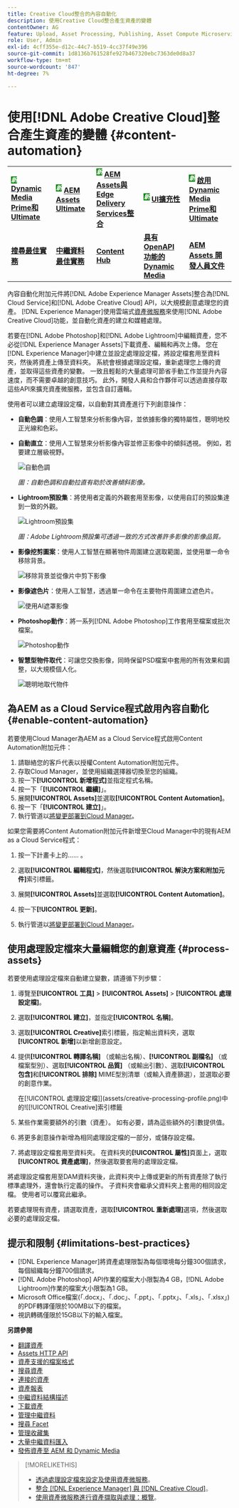 ```yaml
---
title: Creative Cloud整合的內容自動化
description: 使用Creative Cloud整合產生資產的變體
contentOwner: AG
feature: Upload, Asset Processing, Publishing, Asset Compute Microservices
role: User, Admin
exl-id: 4cff355e-d12c-44c7-b519-4cc37f49e396
source-git-commit: 1d8136b761528fe927b467320ebc7363de0d8a37
workflow-type: tm+mt
source-wordcount: '847'
ht-degree: 7%

---
```


# 使用[!DNL Adobe Creative Cloud]整合產生資產的變體 {#content-automation}

<table>
    <tr>
        <td>
            <sup style= "background-color:#008000; color:#FFFFFF; font-weight:bold"><i>新</i></sup> <a href="/help/assets/dynamic-media/dm-prime-ultimate.md"><b>Dynamic Media Prime和Ultimate</b></a>
        </td>
        <td>
            <sup style= "background-color:#008000; color:#FFFFFF; font-weight:bold"><i>新</i></sup> <a href="/help/assets/assets-ultimate-overview.md"><b>AEM Assets Ultimate</b></a>
        </td>
        <td>
            <sup style= "background-color:#008000; color:#FFFFFF; font-weight:bold"><i>新</i></sup> <a href="/help/assets/integrate-aem-assets-edge-delivery-services.md"><b>AEM Assets與Edge Delivery Services整合</b></a>
        </td>
        <td>
            <sup style= "background-color:#008000; color:#FFFFFF; font-weight:bold"><i>新</i></sup> <a href="/help/assets/aem-assets-view-ui-extensibility.md"><b>UI擴充性</b></a>
        </td>
          <td>
            <sup style= "background-color:#008000; color:#FFFFFF; font-weight:bold"><i>新</i></sup> <a href="/help/assets/dynamic-media/enable-dynamic-media-prime-and-ultimate.md"><b>啟用Dynamic Media Prime和Ultimate</b></a>
        </td>
    </tr>
    <tr>
        <td>
            <a href="/help/assets/search-best-practices.md"><b>搜尋最佳實務</b></a>
        </td>
        <td>
            <a href="/help/assets/metadata-best-practices.md"><b>中繼資料最佳實務</b></a>
        </td>
        <td>
            <a href="/help/assets/product-overview.md"><b>Content Hub</b></a>
        </td>
        <td>
            <a href="/help/assets/dynamic-media-open-apis-overview.md"><b>具有 OpenAPI 功能的 Dynamic Media</b></a>
        </td>
        <td>
            <a href="https://developer.adobe.com/experience-cloud/experience-manager-apis/"><b>AEM Assets 開發人員文件</b></a>
        </td>
    </tr>
</table>

內容自動化附加元件將[!DNL Adobe Experience Manager Assets]整合為[!DNL Cloud Service]和[!DNL Adobe Creative Cloud] API，以大規模創意處理您的資產。 [!DNL Experience Manager]使用雲端式[資產微服務](/help/assets/asset-microservices-overview.md)來使用[!DNL Adobe Creative Cloud]功能，並自動化資產的建立和媒體處理。

若要在[!DNL Adobe Photoshop]和[!DNL Adobe Lightroom]中編輯資產，您不必從[!DNL Experience Manager Assets]下載資產、編輯和再次上傳。 您在[!DNL Experience Manager]中建立並設定處理設定檔，將設定檔套用至資料夾，然後將資產上傳至資料夾。 系統會根據處理設定檔，重新處理您上傳的資產，並取得這些資產的變數。 一致且輕鬆的大量處理可節省手動工作並提升內容速度，而不需要卓越的創意技巧。 此外，開發人員和合作夥伴可以透過直接存取這些API來擴充資產微服務，並包含自訂邏輯。

使用者可以建立處理設定檔，以自動對其資產進行下列創意操作：

* **自動色調**：使用人工智慧來分析影像內容，並依據影像的獨特屬性，聰明地校正光線和色彩。

* **自動直立**：使用人工智慧來分析影像內容並修正影像中的傾斜透視。 例如，若要建立層級視野。

  ![自動色調](/help/assets/assets/content-automation-autotone.png)

  *圖：自動色調和自動拉直有助於改善傾斜影像。*

* **Lightroom預設集**：將使用者定義的外觀套用至影像，以使用自訂的預設集達到一致的外觀。

  ![Lightroom預設集](/help/assets/assets/content-automation-lrpresets.png)

  *圖：Adobe Lightroom預設集可透過一致的方式改善許多影像的影像品質。*

* **影像挖剪圖案**：使用人工智慧在顯著物件周圍建立選取範圍，並使用單一命令移除背景。

  ![移除背景並從像片中剪下影像](/help/assets/assets/content-automation-backgroundremove.png)

* **影像遮色片**：使用人工智慧，透過單一命令在主要物件周圍建立遮色片。

  ![使用AI遮罩影像](/help/assets/assets/content-automation-mask.png)

* **Photoshop動作**：將一系列[!DNL Adobe Photoshop]工作套用至檔案或批次檔案。

  ![Photoshop動作](/help/assets/assets/content-automation-psactions.png)

* **智慧型物件取代**：可讓您交換影像，同時保留PSD檔案中套用的所有效果和調整，以大規模個人化。

  ![聰明地取代物件](/help/assets/assets/content-automation-objectreplace.png)

## 為AEM as a Cloud Service程式啟用內容自動化 {#enable-content-automation}

若要使用Cloud Manager為AEM as a Cloud Service程式啟用Content Automation附加元件：

1. 請聯絡您的客戶代表以授權Content Automation附加元件。
1. 存取Cloud Manager，並使用組織選擇器切換至您的組織。
1. 按一下&#x200B;**[!UICONTROL 新增程式]**&#x200B;並指定程式名稱。
1. 按一下「**[!UICONTROL 繼續]**」。
1. 展開&#x200B;**[!UICONTROL Assets]**&#x200B;並選取&#x200B;**[!UICONTROL Content Automation]**。
1. 按一下「**[!UICONTROL 建立]**」。
1. 執行管道以[將變更部署到Cloud Manager](https://experienceleague.adobe.com/docs/experience-manager-cloud-service/content/implementing/using-cloud-manager/deploy-code.html)。

如果您需要將Content Automation附加元件新增至Cloud Manager中的現有AEM as a Cloud Service程式：

1. 按一下計畫卡上的…… 。

1. 選取&#x200B;**[!UICONTROL 編輯程式]**，然後選取&#x200B;**[!UICONTROL 解決方案和附加元件]**&#x200B;索引標籤。

1. 展開&#x200B;**[!UICONTROL Assets]**&#x200B;並選取&#x200B;**[!UICONTROL Content Automation]**。
1. 按一下&#x200B;**[!UICONTROL 更新]**。
1. 執行管道以[將變更部署到Cloud Manager](https://experienceleague.adobe.com/docs/experience-manager-cloud-service/content/implementing/using-cloud-manager/deploy-code.html)。

## 使用處理設定檔來大量編輯您的創意資產 {#process-assets}

若要使用處理設定檔來自動建立變數，請遵循下列步驟：

1. 導覽至&#x200B;**[!UICONTROL 工具]** > **[!UICONTROL Assets]** > **[!UICONTROL 處理設定檔]**。

1. 選取&#x200B;**[!UICONTROL 建立]**，並指定&#x200B;**[!UICONTROL 名稱]**。

1. 選取&#x200B;**[!UICONTROL Creative]**&#x200B;索引標籤，指定輸出資料夾，選取&#x200B;**[!UICONTROL 新增]**&#x200B;以新增創意設定。

1. 提供&#x200B;**[!UICONTROL 轉譯名稱]** （或輸出名稱）、**[!UICONTROL 副檔名]** （或檔案型別）、選取&#x200B;**[!UICONTROL 品質]** （或輸出引數）、選取&#x200B;**[!UICONTROL 包含]**&#x200B;和&#x200B;**[!UICONTROL 排除]** MIME型別清單（或輸入資產篩選），並選取必要的創意作業。

   在[!UICONTROL 處理設定檔]](assets/creative-processing-profile.png)中的![[!UICONTROL Creative]索引標籤

1. 某些作業需要額外的引數（資產）。 如有必要，請為這些額外的引數提供值。

1. 將更多創意操作新增為相同處理設定檔的一部分，或儲存設定檔。

1. 將處理設定檔套用至資料夾。 在資料夾的&#x200B;**[!UICONTROL 屬性]**&#x200B;頁面上，選取&#x200B;**[!UICONTROL 資產處理]**，然後選取要套用的處理設定檔。

將處理設定檔套用至DAM資料夾後，此資料夾中上傳或更新的所有資產除了執行標準處理外，還會執行定義的操作。 子資料夾會繼承父資料夾上套用的相同設定檔。 使用者可以覆寫此繼承。

若要處理現有資產，請選取資產，選取&#x200B;**[!UICONTROL 重新處理]**&#x200B;選項，然後選取必要的處理設定檔。

## 提示和限制 {#limitations-best-practices}

* [!DNL Experience Manager]將資產處理限製為每個環境每分鐘300個請求，每個組織每分鐘700個請求。
* [!DNL Adobe Photoshop] API作業的檔案大小限製為4 GB，[!DNL Adobe Lightroom]作業的檔案大小限製為1 GB。
* Microsoft Office檔案(「.docx」、「.doc」、「.ppt」、「.pptx」、「.xls」、「.xlsx」)的PDF轉譯僅限於100MB以下的檔案。
* 視訊轉碼僅限於15GB以下的輸入檔案。

**另請參閱**

* [翻譯資產](translate-assets.md)
* [Assets HTTP API](mac-api-assets.md)
* [資產支援的檔案格式](file-format-support.md)
* [搜尋資產](search-assets.md)
* [連接的資產](use-assets-across-connected-assets-instances.md)
* [資產報表](asset-reports.md)
* [中繼資料結構描述](metadata-schemas.md)
* [下載資產](download-assets-from-aem.md)
* [管理中繼資料](manage-metadata.md)
* [搜尋 Facet](search-facets.md)
* [管理收藏集](manage-collections.md)
* [大量中繼資料匯入](metadata-import-export.md)
* [發佈資產至 AEM 和 Dynamic Media](/help/assets/publish-assets-to-aem-and-dm.md)

>[!MORELIKETHIS]
>
>* [透過處理設定檔來設定及使用資產微服務](/help/assets/asset-microservices-configure-and-use.md)。
>* [整合 [!DNL Experience Manager] 與 [!DNL Creative Cloud]](/help/assets/aem-cc-integration-best-practices.md)。
>* [使用資產微服務進行資產擷取與處理：概覽](/help/assets/asset-microservices-overview.md)。
